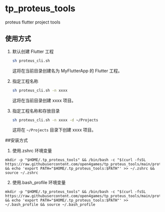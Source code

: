 # tp_proteus_tools
proteus flutter project tools

## 使用方式

1. 默认创建 Flutter 工程

    ```bash
    sh proteus_cli.sh
    ```
    这将在当前目录创建名为 MyFlutterApp 的 Flutter 工程。

2. 指定工程名称

    ```bash
    sh proteus_cli.sh -n xxxx
    ```
    这将在当前目录创建 xxxx 项目。

3. 指定工程名称和存放目录

    ```bash
    sh proteus_cli.sh -n xxxx -d ~/Projects
    ```
    这将在 `~/Projects` 目录下创建 xxxx 项目。



##安装方式

1. 使用.zshrc 环境变量

```
mkdir -p "$HOME/.tp_proteus_tools" && /bin/bash -c "$(curl -fsSL https://raw.githubusercontent.com/open4games/tp_proteus_tools/main/proteus_cli.sh)" && echo 'export PATH="$HOME/.tp_proteus_tools:$PATH"' >> ~/.zshrc && source ~/.zshrc
```


2. 使用.bash_profile 环境变量
```
mkdir -p "$HOME/.tp_proteus_tools" && /bin/bash -c "$(curl -fsSL https://raw.githubusercontent.com/open4games/tp_proteus_tools/main/proteus_cli.sh)" && echo 'export PATH="$HOME/.tp_proteus_tools:$PATH"' >> ~/.bash_profile && source ~/.bash_profile
```
